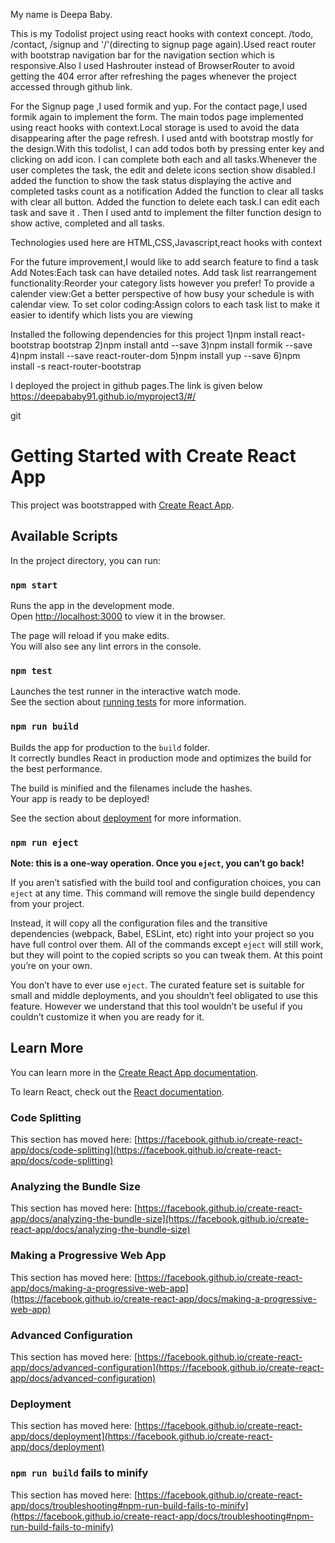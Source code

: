 
My name is Deepa Baby.

This is my Todolist project using react hooks with context concept.
/todo, /contact, /signup and '/'(directing to signup page again).Used react router with bootstrap navigation bar for the navigation section
which is responsive.Also I used Hashrouter instead of BrowserRouter to avoid getting the 404 error after refreshing the pages whenever the project  accessed through github link.

For the Signup page ,I used formik and yup. For the contact page,I used formik again to implement the form.
The main todos page implemented using react hooks with context.Local storage is used to avoid the data disappearing after the page refresh.
I used antd with bootstrap mostly for the design.With this todolist, I can add todos both by pressing enter key and clicking on add icon.
I can complete both each and all tasks.Whenever the user completes the task, the edit and delete icons section show disabled.I added the function to show the task status displaying the active and completed tasks count as a notification
Added the function to clear all tasks with clear all button. Added the function to delete each task.I can edit each task and save it .
Then I used antd to implement the filter function design to show active, completed and all tasks. 

Technologies used here are HTML,CSS,Javascript,react hooks with context

For the future improvement,I would like to add search feature to find a task
Add Notes:Each task can have detailed notes.
Add task list rearrangement functionality:Reorder your category lists however you prefer!
To provide a calender view:Get a better perspective of how busy your schedule is with calendar view. 
To set color coding:Assign colors to each task list to make it easier to identify which lists you are viewing 



Installed the following dependencies for this project
1)npm install react-bootstrap bootstrap
2)npm install antd --save
3)npm install formik --save
4)npm install --save react-router-dom
5)npm install yup --save
6)npm install -s react-router-bootstrap

I deployed the project in github pages.The link is given below
https://deepababy91.github.io/myproject3/#/

git
# Getting Started with Create React App

This project was bootstrapped with [Create React App](https://github.com/facebook/create-react-app).

## Available Scripts

In the project directory, you can run:

### `npm start`

Runs the app in the development mode.\
Open [http://localhost:3000](http://localhost:3000) to view it in the browser.

The page will reload if you make edits.\
You will also see any lint errors in the console.

### `npm test`

Launches the test runner in the interactive watch mode.\
See the section about [running tests](https://facebook.github.io/create-react-app/docs/running-tests) for more information.

### `npm run build`

Builds the app for production to the `build` folder.\
It correctly bundles React in production mode and optimizes the build for the best performance.

The build is minified and the filenames include the hashes.\
Your app is ready to be deployed!

See the section about [deployment](https://facebook.github.io/create-react-app/docs/deployment) for more information.

### `npm run eject`

**Note: this is a one-way operation. Once you `eject`, you can’t go back!**

If you aren’t satisfied with the build tool and configuration choices, you can `eject` at any time. This command will remove the single build dependency from your project.

Instead, it will copy all the configuration files and the transitive dependencies (webpack, Babel, ESLint, etc) right into your project so you have full control over them. All of the commands except `eject` will still work, but they will point to the copied scripts so you can tweak them. At this point you’re on your own.

You don’t have to ever use `eject`. The curated feature set is suitable for small and middle deployments, and you shouldn’t feel obligated to use this feature. However we understand that this tool wouldn’t be useful if you couldn’t customize it when you are ready for it.

## Learn More

You can learn more in the [Create React App documentation](https://facebook.github.io/create-react-app/docs/getting-started).

To learn React, check out the [React documentation](https://reactjs.org/).

### Code Splitting

This section has moved here: [https://facebook.github.io/create-react-app/docs/code-splitting](https://facebook.github.io/create-react-app/docs/code-splitting)

### Analyzing the Bundle Size

This section has moved here: [https://facebook.github.io/create-react-app/docs/analyzing-the-bundle-size](https://facebook.github.io/create-react-app/docs/analyzing-the-bundle-size)

### Making a Progressive Web App

This section has moved here: [https://facebook.github.io/create-react-app/docs/making-a-progressive-web-app](https://facebook.github.io/create-react-app/docs/making-a-progressive-web-app)

### Advanced Configuration

This section has moved here: [https://facebook.github.io/create-react-app/docs/advanced-configuration](https://facebook.github.io/create-react-app/docs/advanced-configuration)

### Deployment

This section has moved here: [https://facebook.github.io/create-react-app/docs/deployment](https://facebook.github.io/create-react-app/docs/deployment)

### `npm run build` fails to minify

This section has moved here: [https://facebook.github.io/create-react-app/docs/troubleshooting#npm-run-build-fails-to-minify](https://facebook.github.io/create-react-app/docs/troubleshooting#npm-run-build-fails-to-minify)
